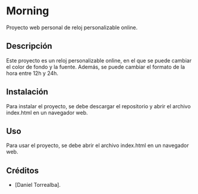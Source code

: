 # Morning
Proyecto web personal de reloj personalizable online.

## Descripción
Este proyecto es un reloj personalizable online, en el que se puede cambiar el color de fondo y la fuente. Además, se puede cambiar el formato de la hora entre 12h y 24h.

## Instalación
Para instalar el proyecto, se debe descargar el repositorio y abrir el archivo index.html en un navegador web.

## Uso
Para usar el proyecto, se debe abrir el archivo index.html en un navegador web.

## Créditos
- [Daniel Torrealba].